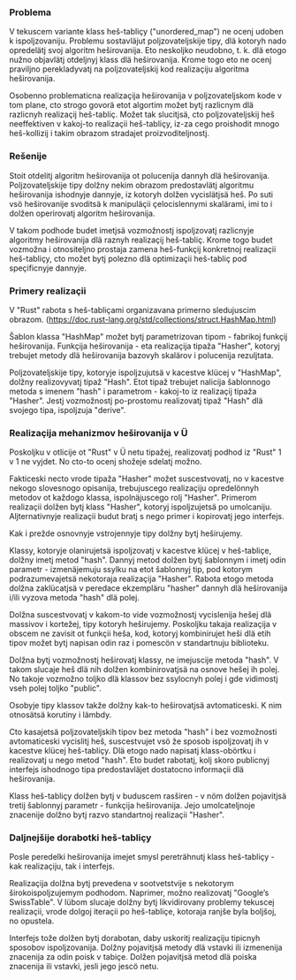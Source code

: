### Problema

V tekuscem variante klass heš-tabliçy ("unordered_map") ne ocenj udoben k ispoljzovaniju.
Problemu sostavläjut poljzovateljskije tipy, dlä kotoryh nado opredelätj svoj algoritm heširovanija.
Eto neskoljko neudobno, t. k. dlä etogo nužno objavlätj otdeljnyj klass dlä heširovanija.
Krome togo eto ne ocenj praviljno perekladyvatj na poljzovateljskij kod realizaçiju algoritma heširovanija.

Osobenno problematicna realizaçija heširovanija v poljzovateljskom kode v tom plane, cto strogo govorä etot algortim možet bytj razlicnym dlä razlicnyh realizaçij heš-tabliç.
Možet tak slucitjsä, cto poljzovateljskij heš neeffektiven v kakoj-to realizaçii heš-tabliçy, iz-za cego proishodit mnogo heš-kollizij i takim obrazom stradajet proizvoditeljnostj.


### Rešenije

Stoit otdelitj algoritm heširovanija ot polucenija dannyh dlä heširovanija.
Poljzovateljskije tipy dolžny nekim obrazom predostavlätj algoritmu heširovanija ishodnyje dannyje, iz kotoryh dolžen vycislätjsä heš.
Po suti vsö heširovanije svoditsä k manipuläçii çelocislennymi skalärami, imi to i dolžen operirovatj algoritm heširovanija.

V takom podhode budet imetjsä vozmožnostj ispoljzovatj razlicnyje algoritmy heširovanija dlä raznyh realizaçij heš-tabliç.
Krome togo budet vozmožna i otnositeljno prostaja zamena heš-funkçij konkretnoj realizaçii heš-tabliçy, cto možet bytj polezno dlä optimizaçii heš-tabliç pod speçificnyje dannyje.


### Primery realizaçii

V "Rust" rabota s heš-tabliçami organizavana primerno sledujuscim obrazom. (https://doc.rust-lang.org/std/collections/struct.HashMap.html)

Šablon klassa "HashMap" možet bytj parametrizovan tipom - fabrikoj funkçij heširovanija.
Funkçija heširovanija - eta realizaçija tipaža "Hasher", kotoryj trebujet metody dlä heširovanija bazovyh skalärov i polucenija rezuljtata.

Poljzovateljskije tipy, kotoryje ispoljzujutsä v kacestve klücej v "HashMap", dolžny realizovyvatj tipaž "Hash".
Etot tipaž trebujet nalicija šablonnogo metoda s imenem "hash" i parametrom - kakoj-to iz realizaçij tipaža "Hasher".
Jestj vozmožnostj po-prostomu realizovatj tipaž "Hash" dlä svojego tipa, ispoljzuja "derive".


### Realizaçija mehanizmov heširovanija v Ü

Poskoljku v otlicije ot "Rust" v Ü netu tipažej, realizovatj podhod iz "Rust" 1 v 1 ne vyjdet.
No cto-to ocenj shožeje sdelatj možno.

Fakticeski necto vrode tipaža "Hasher" možet suscestvovatj, no v kacestve nekogo slovesnogo opisanija, trebujuscego realizaçiju opredelönnyh metodov ot každogo klassa, ispolnäjuscego rolj "Hasher".
Primerom realizaçii dolžen bytj klass "Hasher", kotoryj ispoljzujetsä po umolcaniju.
Aljternativnyje realizaçii budut bratj s nego primer i kopirovatj jego interfejs.

Kak i prežde osnovnyje vstrojennyje tipy dolžny bytj heširujemy.

Klassy, kotoryje olanirujetsä ispoljzovatj v kacestve klücej v heš-tabliçe, dolžny imetj metod "hash".
Dannyj metod dolžen bytj šablonnym i imetj odin parametr - izmenäjemuju ssylku na etot šablonnyj tip, pod kotorym podrazumevajetsä nekotoraja realizaçija "Hasher".
Rabota etogo metoda dolžna zaklücatjsä v peredace ekzempläru "hasher" dannyh dlä heširovanija i/ili vyzova metoda "hash" dlä polej.

Dolžna suscestvovatj v kakom-to vide vozmožnostj vycislenija hešej dlä massivov i kortežej, tipy kotoryh heširujemy.
Poskoljku takaja realizaçija v obscem ne zavisit ot funkçii heša, kod, kotoryj kombinirujet heši dlä etih tipov možet bytj napisan odin raz i pomescön v standartnuju biblioteku.

Dolžna bytj vozmožnostj heširovatj klassy, ne imejuscije metoda "hash".
V takom slucaje heš dlä nih dolžen kombinirovatjsä na osnove hešej ih polej.
No takoje vozmožno toljko dlä klassov bez ssylocnyh polej i gde vidimostj vseh polej toljko "public".

Osobyje tipy klassov takže dolžny kak-to heširovatjsä avtomaticeski.
K nim otnosätsä korutiny i lämbdy.

Cto kasajetsä poljzovateljskih tipov bez metoda "hash" i bez vozmožnosti avtomaticeski vycislitj heš, suscestvujet vsö že sposob ispoljzovatj ih v kacestve klücej heš-tabliçy.
Dlä etogo nado napisatj klass-obörtku i realizovatj u nego metod "hash".
Eto budet rabotatj, kolj skoro publicnyj interfejs ishodnogo tipa predostavläjet dostatocno informaçii dlä heširovanija.

Klass heš-tabliçy dolžen bytj v buduscem rasširen - v nöm dolžen pojavitjsä tretij šablonnyj parametr - funkçija heširovanija.
Jejo umolcateljnoje znacenije dolžno bytj razvo standartnoj realizaçii "Hasher".


### Daljnejšije dorabotki heš-tabliçy

Posle peredelki heširovanija imejet smysl pereträhnutj klass heš-tabliçy - kak realizaçiju, tak i interfejs.

Realizaçija dolžna bytj prevedena v sootvetstvije s nekotorym širokoispoljzujemym podhodom.
Naprimer, možno realizovatj "Google’s SwissTable".
V lübom slucaje dolžny bytj likvidirovany problemy tekuscej realizaçii, vrode dolgoj iteraçii po heš-tabliçe, kotoraja ranjše byla boljšoj, no opustela.

Interfejs tože dolžen bytj dorabotan, daby uskoritj realizaçiju tipicnyh sposobov ispoljzovanija.
Dolžny pojavitjsä metody dlä vstavki ili izmenenija znacenija za odin poisk v tabiçe.
Dolžen pojavitjsä metod dlä poiska znacenija ili vstavki, jesli jego jescö netu.
